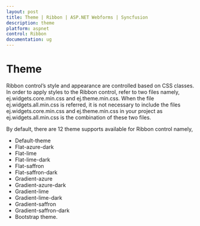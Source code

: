 ```yaml
---
layout: post
title: Theme | Ribbon | ASP.NET Webforms | Syncfusion
description: theme
platform: aspnet
control: Ribbon
documentation: ug
---
```


# Theme

Ribbon control’s style and appearance are controlled based on CSS classes. In order to apply styles to the Ribbon control, refer to two files namely, ej.widgets.core.min.css and ej.theme.min.css. When the file ej.widgets.all.min.css is referred, it is not necessary to include the files ej.widgets.core.min.css and ej.theme.min.css in your project as ej.widgets.all.min.css is the combination of these two files. 

By default, there are 12 theme supports available for Ribbon control namely,   

* Default-theme
* Flat-azure-dark
* Flat-lime
* Flat-lime-dark
* Flat-saffron
* Flat-saffron-dark
* Gradient-azure
* Gradient-azure-dark
* Gradient-lime
* Gradient-lime-dark
* Gradient-saffron
* Gradient-saffron-dark
* Bootstrap theme.